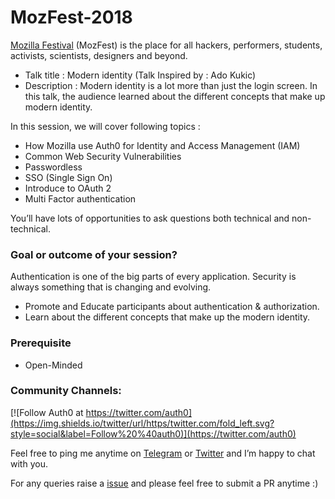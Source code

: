 # MozFest-2018
[Mozilla Festival](https://mozillafestival.org/) (MozFest) is the place for all hackers, performers, students, activists, scientists, designers and beyond. 

* Talk title : Modern identity  (Talk Inspired by : Ado Kukic)
* Description : Modern identity is a lot more than just the login screen. In this talk, the audience learned about the different concepts that make up modern identity.

In this session, we will cover following topics :

* How Mozilla use Auth0 for Identity and Access Management (IAM)
* Common Web Security Vulnerabilities
* Passwordless
* SSO (Single Sign On)
* Introduce to OAuth 2
* Multi Factor authentication

You’ll have lots of opportunities to ask questions both technical and non-technical. 

### Goal or outcome of your session?

Authentication is one of the big parts of every application. Security is always something that is changing and evolving.

* Promote and Educate participants about authentication & authorization.
* Learn about the different concepts that make up the modern identity.

### Prerequisite 

* Open-Minded 

### Community Channels: 
[![Follow Auth0 at https://twitter.com/auth0](https://img.shields.io/twitter/url/https/twitter.com/fold_left.svg?style=social&label=Follow%20%40auth0)](https://twitter.com/auth0)

Feel free to ping me anytime on [Telegram](http://telegram.me/rowdymehul) or [Twitter](http://twitter.com/rowdymehul) and I’m happy to chat with you.

For any queries raise a [issue](https://github.com/rowdymehul/MozFest-2018/issues) and please feel free to submit a PR anytime :)




